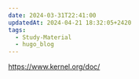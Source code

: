 ```yaml
---
date: 2024-03-31T22:41:00
updatedAt: 2024-04-21 18:32:05+2420
tags:
  - Study-Material
  - hugo_blog
---
```

https://www.kernel.org/doc/